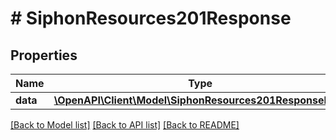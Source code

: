 # # SiphonResources201Response

## Properties

Name | Type | Description | Notes
------------ | ------------- | ------------- | -------------
**data** | [**\OpenAPI\Client\Model\SiphonResources201ResponseData**](SiphonResources201ResponseData.md) |  |

[[Back to Model list]](../../README.md#models) [[Back to API list]](../../README.md#endpoints) [[Back to README]](../../README.md)
